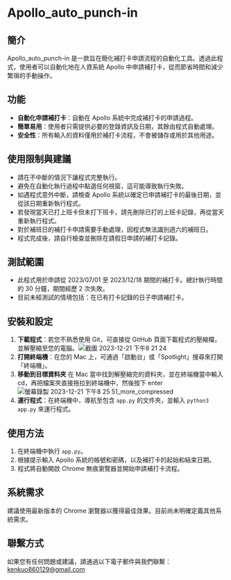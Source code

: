 # Apollo_auto_punch-in

## 簡介
Apollo_auto_punch-in 是一款旨在簡化補打卡申請流程的自動化工具。透過此程式，使用者可以自動化地在人資系統 Apollo 中申請補打卡，從而節省時間和減少繁瑣的手動操作。

## 功能
- **自動化申請補打卡**：自動在 Apollo 系統中完成補打卡的申請過程。
- **簡單易用**：使用者只需提供必要的登錄資訊及日期，其餘由程式自動處理。
- **安全性**：所有輸入的資料僅用於補打卡流程，不會被儲存或用於其他用途。

## 使用限制與建議
- 請在不中斷的情況下讓程式完整執行。
- 避免在自動化執行過程中點選任何視窗，這可能導致執行失敗。
- 如遇程式意外中斷，請檢查 Apollo 系統以確定已申請補打卡的最後日期，並從該日期重新執行程式。
- 若發現當天已打上班卡但未打下班卡，請先刪除已打的上班卡記錄，再從當天重新執行程式。
- 對於補班日的補打卡申請需要手動處理，因程式無法識別週六的補班日。
- 程式完成後，請自行檢查並刪除在請假日申請的補打卡記錄。

## 測試範圍
- 此程式用於申請從 2023/07/01 至 2023/12/18 期間的補打卡。總計執行時間約 30 分鐘，期間經歷 2 次失敗。
- 目前未經測試的情境包括：在已有打卡記錄的日子申請補打卡。

## 安裝和設定
1. **下載程式**：若您不熟悉使用 Git，可直接從 GitHub 頁面下載程式的壓縮檔，並解壓縮至您的電腦。![截圖 2023-12-21 下午8 21 24](https://github.com/kenkuo86/Apollo_auto_punch-in/assets/30885571/d3ac6e9d-48d2-4968-bd28-a1d0b70f8fe2)
2. **打開終端機**：在您的 Mac 上，可通過「啟動台」或「Spotlight」搜尋來打開「終端機」。
3. **移動到目標資料夾** 在 Mac 當中找到解壓縮完的資料夾，並在終端機當中輸入 cd，再把檔案夾直接拖拉到終端機中，然後按下 enter ![螢幕錄製 2023-12-21 下午8 25 51_more_compressed](https://github.com/kenkuo86/Apollo_auto_punch-in/assets/30885571/c92d148c-8bea-4b2a-9e45-de3e486af9a3)
4. **運行程式**：在終端機中，導航至包含 `app.py` 的文件夾，並輸入 `python3 app.py` 來運行程式。

## 使用方法
1. 在終端機中執行 `app.py`。
2. 根據提示輸入 Apollo 系統的帳號和密碼，以及補打卡的起始和結束日期。
3. 程式將自動開啟 Chrome 無痕瀏覽器並開始申請補打卡流程。

## 系統需求
建議使用最新版本的 Chrome 瀏覽器以獲得最佳效果。目前尚未明確定義其他系統需求。

## 聯繫方式
如果您有任何問題或建議，請通過以下電子郵件與我們聯繫：kenkuo860129@gmail.com
